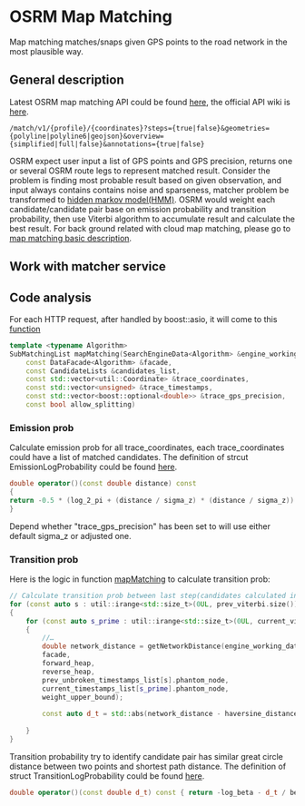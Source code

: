 # OSRM Map Matching
Map matching matches/snaps given GPS points to the road network in the most plausible way.


## General description
Latest OSRM map matching API could be found [here](https://github.com/Project-OSRM/osrm-backend/blob/master/docs/http.md#match-service), the official API wiki is [here](http://project-osrm.org/docs/v5.5.1/api/#match-service).  

```
/match/v1/{profile}/{coordinates}?steps={true|false}&geometries={polyline|polyline6|geojson}&overview={simplified|full|false}&annotations={true|false}
```

OSRM expect user input a list of GPS points and GPS precision, returns one or several OSRM route legs to represent matched result.  Consider the problem is finding most probable result based on given observation, and input always contains contains noise and sparseness, matcher problem be transformed to [hidden markov model(HMM)](https://www.microsoft.com/en-us/research/publication/hidden-markov-map-matching-noise-sparseness).  OSRM would weight each candidate/candidate pair base on emission probability and transition probability, then use Viterbi algorithm to accumulate result and calculate the best result.
For back ground related with cloud map matching, please go to [map matching basic description](../../routing_basic/doc/mapmatching_basic.md).



## Work with matcher service


## Code analysis
For each HTTP request, after handled by boost::asio, it will come to this [function](https://github.com/Telenav/osrm-backend/blob/7677b8513bf8cdbadb575c745acf4f9124887764/src/engine/routing_algorithms/map_matching.cpp#L71)
```c++
template <typename Algorithm>
SubMatchingList mapMatching(SearchEngineData<Algorithm> &engine_working_data,
    const DataFacade<Algorithm> &facade,
    const CandidateLists &candidates_list,
    const std::vector<util::Coordinate> &trace_coordinates,
    const std::vector<unsigned> &trace_timestamps,
    const std::vector<boost::optional<double>> &trace_gps_precision,
    const bool allow_splitting)
```

### Emission prob

Calculate emission prob for all trace_coordinates, each trace_coordinates could have a list of matched candidates.  The definition of strcut EmissionLogProbability could be found [here](https://github.com/Telenav/osrm-backend/blob/7677b8513bf8cdbadb575c745acf4f9124887764/include/engine/map_matching/hidden_markov_model.hpp#L27).

```c++
double operator()(const double distance) const
{
return -0.5 * (log_2_pi + (distance / sigma_z) * (distance / sigma_z)) - log_sigma_z;
}
```
Depend whether "trace_gps_precision" has been set to will use either default sigma_z or adjusted one.


### Transition prob

Here is the logic in function [mapMatching]() to calculate transition prob: 
```C++
// Calculate transition prob between last step(candidates calculated in previous step) and this step
for (const auto s : util::irange<std::size_t>(0UL, prev_viterbi.size()))
{
	for (const auto s_prime : util::irange<std::size_t>(0UL, current_viterbi.size()))
	{
		//…
		double network_distance = getNetworkDistance(engine_working_data,
		facade,
		forward_heap,
		reverse_heap,
		prev_unbroken_timestamps_list[s].phantom_node,
		current_timestamps_list[s_prime].phantom_node,
		weight_upper_bound);
		
		const auto d_t = std::abs(network_distance - haversine_distance);
		
	}
}

```
Transition probability try to identify candidate pair has similar great circle distance between two points and shortest path distance.  The definition of struct TransitionLogProbability could be found [here](https://github.com/Telenav/osrm-backend/blob/7677b8513bf8cdbadb575c745acf4f9124887764/include/engine/map_matching/hidden_markov_model.hpp#L42).
```C++
double operator()(const double d_t) const { return -log_beta - d_t / beta; }
```
